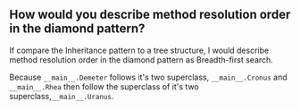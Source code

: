 ## How would you describe method resolution order in the diamond pattern?
If compare the Inheritance pattern to a tree structure, I would describe method resolution order in the diamond pattern as Breadth-first search.

Because `__main__.Demeter` follows it's two superclass, `__main__.Cronus` and ` __main__.Rhea` then follow the superclass of it's two superclass,`__main__.Uranus`.
